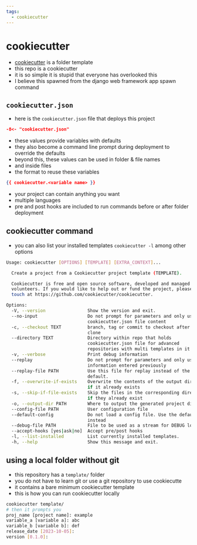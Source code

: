 ```yaml
---
tags:
  - cookiecutter 
---
```

# cookiecutter

- [cookiecutter](https://github.com/cookiecutter/cookiecutter) is a folder template
- this repo is a cookiecutter
- it is so simple it is stupid that everyone has overlooked this
- I believe this spawned from the django web framework app spawn command

## `cookiecutter.json`

- here is the `cookiecutter.json` file that deploys this project

```json
-8<- "cookiecutter.json"
```

- these values provide variables with defaults
- they also become a command line prompt during deployment to override the defaults
- beyond this, these values can be used in folder & file names
- and inside files
- the format to reuse these variables

```json
{{ cookiecutter.<variable name> }}
```

- your project can contain anything you want
- multiple languages
- pre and post hooks are included to run commands before or after folder deployment

## cookiecutter command

- you can also list your installed templates `cookiecutter -l` among other options

```sh
Usage: cookiecutter [OPTIONS] [TEMPLATE] [EXTRA_CONTEXT]...

  Create a project from a Cookiecutter project template (TEMPLATE).

  Cookiecutter is free and open source software, developed and managed by
  volunteers. If you would like to help out or fund the project, please get in
  touch at https://github.com/cookiecutter/cookiecutter.

Options:
  -V, --version                Show the version and exit.
  --no-input                   Do not prompt for parameters and only use
                               cookiecutter.json file content
  -c, --checkout TEXT          branch, tag or commit to checkout after git
                               clone
  --directory TEXT             Directory within repo that holds
                               cookiecutter.json file for advanced
                               repositories with multi templates in it
  -v, --verbose                Print debug information
  --replay                     Do not prompt for parameters and only use
                               information entered previously
  --replay-file PATH           Use this file for replay instead of the
                               default.
  -f, --overwrite-if-exists    Overwrite the contents of the output directory
                               if it already exists
  -s, --skip-if-file-exists    Skip the files in the corresponding directories
                               if they already exist
  -o, --output-dir PATH        Where to output the generated project dir into
  --config-file PATH           User configuration file
  --default-config             Do not load a config file. Use the defaults
                               instead
  --debug-file PATH            File to be used as a stream for DEBUG logging
  --accept-hooks [yes|ask|no]  Accept pre/post hooks
  -l, --list-installed         List currently installed templates.
  -h, --help                   Show this message and exit.
```

## using a local folder without git

- this repository has a `template/` folder
- you do not have to learn git or use a git repository to use cookiecutte
- it contains a bare minimum cookiecutter template
- this is how you can run cookiecutter locally

```sh
cookiecutter template/
# then it prompts you
proj_name [project name]: example
variable_a [variable a]: abc
variable_b [variable b]: def
release_date [2023-10-05]: 
version [0.1.0]: 
```
